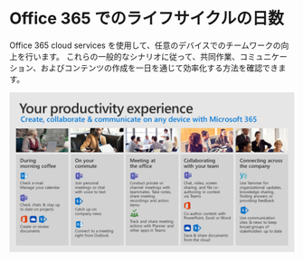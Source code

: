 # <a name="day-in-the-life-with-office-365"></a>Office 365 でのライフサイクルの日数

Office 365 cloud services を使用して、任意のデバイスでのチームワークの向上を行います。  これらの一般的なシナリオに従って、共同作業、コミュニケーション、およびコンテンツの作成を一日を通じて効率化する方法を確認できます。  

![Life ビジュアルの日](media/m365day.png)

